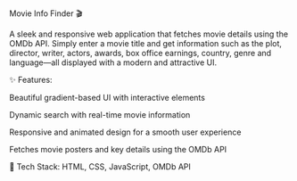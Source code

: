 Movie Info Finder 🎬

A sleek and responsive web application that fetches movie details using the OMDb API. Simply enter a movie title and get information such as the plot, director, writer, actors, awards, box office earnings, country, genre and language—all displayed with a modern and attractive UI.

✨ Features:

Beautiful gradient-based UI with interactive elements

Dynamic search with real-time movie information

Responsive and animated design for a smooth user experience

Fetches movie posters and key details using the OMDb API

🔗 Tech Stack: HTML, CSS, JavaScript, OMDb API
